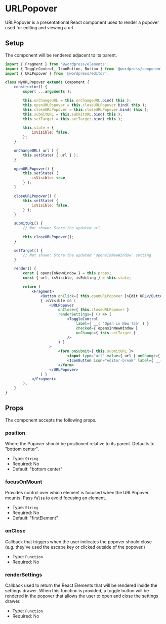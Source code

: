 URLPopover
===========

URLPopover is a presentational React component used to render a popover used for editing and viewing a url.

## Setup

The component will be rendered adjacent to its parent.

```jsx
import { Fragment } from '@wordpress/elements';
import { ToggleControl, IconButton, Button } from '@wordpress/components';
import { URLPopover } from '@wordpress/editor';

class MyURLPopover extends Component {
	constructor() {
		super( ...arguments );

		this.onChangeURL = this.onChangeURL.bind( this );
		this.openURLPopover = this.closeURLPopover.bind( this );
		this.closeURLPopover = this.closeURLPopover.bind( this );
		this.submitURL = this.submitURL.bind( this );
		this.setTarget = this.setTarget.bind( this );

		this.state = {
			isVisible: false,
		};
	}

	onChangeURL( url ) {
		this.setState( { url } );
	}

	openURLPopover() {
		this.setState( {
			isVisible: true,
		} );
	}

	closeURLPopover() {
		this.setState( {
			isVisible: false,
		} );
	}

	submitURL() {
		// Not shown: Store the updated url.

		this.closeURLPopover();
	}

	setTarget() {
		// Not shown: Store the updated 'opensInNewWindow' setting.
	}

	render() {
		const { opensInNewWindow } = this.props;
		const { url, isVisible, isEditing } = this.state;

		return (
			<Fragment>
				<Button onClick={ this.openURLPopover }>Edit URL</Button>
				{ isVisible && (
					<URLPopover
						onClose={ this.closeURLPopover }
						renderSettings={ () => (
							<ToggleControl
								label={ __( 'Open in New Tab' ) }
								checked={ opensInNewWindow }
								onChange={ this.setTarget }
							/>
						) }
					>
						<form onSubmit={ this.submitURL }>
							<input type="url" value={ url } onChange={ this.onChangeURL } />
							<IconButton icon="editor-break" label={ __( 'Apply' ) } type="submit" />
						</form>
					</URLPopover>
				) }
			</Fragment>
		);
	}
}
```

## Props

The component accepts the following props.

### position

Where the Popover should be positioned relative to its parent. Defaults to "bottom center".

- Type: `String`
- Required: No
- Default: "bottom center"

### focusOnMount

Provides control over which element is focused when the URLPopover mounts. Pass `false` to avoid focusing
an element.

- Type: `String`
- Required: No
- Default: "firstElement"

### onClose

Callback that triggers when the user indicates the popover should close (e.g. they've used the escape key or clicked
outside of the popover.)

- Type: `Function`
- Required: No

### renderSettings

Callback used to return the React Elements that will be rendered inside the settings drawer. When this function
is provided, a toggle button will be rendered in the popover that allows the user to open and close the settings
drawer.

- Type: `Function`
- Required: No
